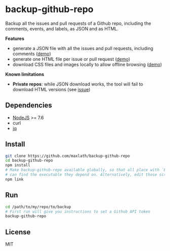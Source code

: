 # backup-github-repo

Backup all the issues and pull requests of a Github repo, including the comments, events, and labels, as JSON and as HTML.

**Features**
* generate a JSON file with all the issues and pull requests, including comments ([demo](https://github.com/maxlath/backup-github-repo/blob/master/demo/data.json))
* generate one HTML file per issue or pull request ([demo](https://github.com/maxlath/backup-github-repo/tree/master/demo/html))
* download CSS files and images locally to allow offline browsing ([demo](https://github.com/maxlath/backup-github-repo/tree/master/demo/html/assets))

**Known limitations**
* **Private repos**: while JSON download works, the tool will fail to download HTML versions (see [issue](https://github.com/maxlath/backup-github-repo/issues/2))

## Dependencies
* [NodeJS](https://nodejs.org) >= 7.6
* curl
* [jq](https://stedolan.github.io/jq/)

## Install
```sh
git clone https://github.com/maxlath/backup-github-repo
cd backup-github-repo
npm install
# Make backup-github-repo available globally, so that all place with `Executables declared in package.json`
# can find the executable they depend on. Alternatively, edit those scripts to rely on the executables full paths
npm link
```

## Run

```sh
cd /path/to/my/repo/to/backup
# First run will give you instructions to set a Github API token
backup-github-repo
```

## License
MIT
